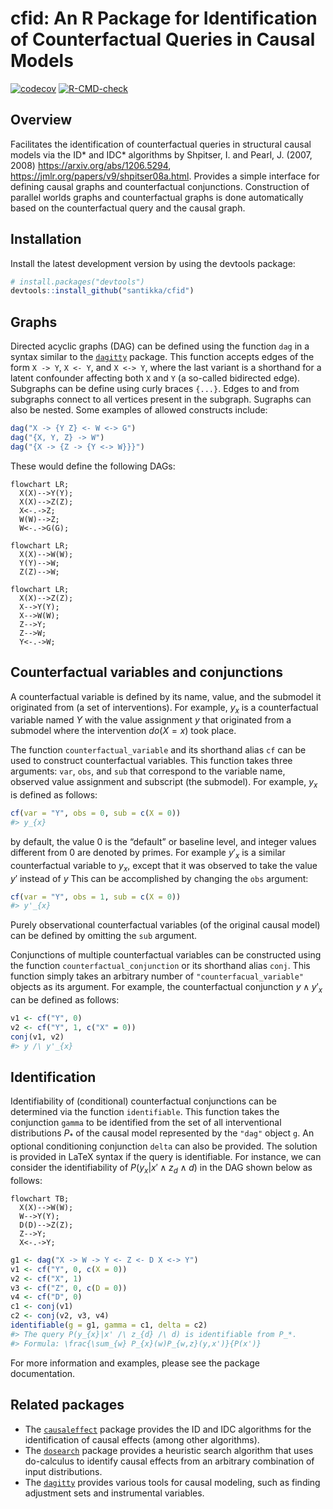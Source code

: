 
# cfid: An R Package for Identification of Counterfactual Queries in Causal Models

<!-- Badges -->

[![codecov](https://codecov.io/gh/santikka/cfid/branch/main/graph/badge.svg?token=13KFY7ULZ4)](https://codecov.io/gh/santikka/cfid)
[![R-CMD-check](https://github.com/santikka/cfid/workflows/R-CMD-check/badge.svg)](https://github.com/santikka/cfid/actions)

## Overview

Facilitates the identification of counterfactual queries in structural
causal models via the ID\* and IDC\* algorithms by Shpitser, I. and
Pearl, J. (2007, 2008) <https://arxiv.org/abs/1206.5294>,
<https://jmlr.org/papers/v9/shpitser08a.html>. Provides a simple
interface for defining causal graphs and counterfactual conjunctions.
Construction of parallel worlds graphs and counterfactual graphs is done
automatically based on the counterfactual query and the causal graph.

## Installation

Install the latest development version by using the devtools package:

``` r
# install.packages("devtools")
devtools::install_github("santikka/cfid")
```

## Graphs

Directed acyclic graphs (DAG) can be defined using the function `dag` in
a syntax similar to the
[`dagitty`](https://cran.r-project.org/package=dagitty) package. This
function accepts edges of the form `X -> Y`, `X <- Y`, and `X <-> Y`,
where the last variant is a shorthand for a latent confounder affecting
both `X` and `Y` (a so-called bidirected edge). Subgraphs can be define
using curly braces `{...}`. Edges to and from subgraphs connect to all
vertices present in the subgraph. Sugraphs can also be nested. Some
examples of allowed constructs include:

``` r
dag("X -> {Y Z} <- W <-> G")
dag("{X, Y, Z} -> W")
dag("{X -> {Z -> {Y <-> W}}}")
```

These would define the following DAGs:

``` mermaid
flowchart LR;
  X(X)-->Y(Y);
  X(X)-->Z(Z);
  X<-.->Z;
  W(W)-->Z;
  W<-.->G(G);
```

``` mermaid
flowchart LR;
  X(X)-->W(W);
  Y(Y)-->W;
  Z(Z)-->W;
```

``` mermaid
flowchart LR;
  X(X)-->Z(Z);
  X-->Y(Y);
  X-->W(W);
  Z-->Y;
  Z-->W;
  Y<-.->W;
```

## Counterfactual variables and conjunctions

A counterfactual variable is defined by its name, value, and the
submodel it originated from (a set of interventions). For example, $y_x$
is a counterfactual variable named $Y$ with the value assignment $y$
that originated from a submodel where the intervention $do(X = x)$ took
place.

The function `counterfactual_variable` and its shorthand alias `cf` can
be used to construct counterfactual variables. This function takes three
arguments: `var`, `obs`, and `sub` that correspond to the variable name,
observed value assignment and subscript (the submodel). For example,
$y_x$ is defined as follows:

``` r
cf(var = "Y", obs = 0, sub = c(X = 0))
#> y_{x}
```

by default, the value 0 is the “default” or baseline level, and integer
values different from 0 are denoted by primes. For example $y'_x$ is a
similar counterfactual variable to $y_x$, except that it was observed to
take the value $y'$ instead of $y$ This can be accomplished by changing
the `obs` argument:

``` r
cf(var = "Y", obs = 1, sub = c(X = 0))
#> y'_{x}
```

Purely observational counterfactual variables (of the original causal
model) can be defined by omitting the `sub` argument.

Conjunctions of multiple counterfactual variables can be constructed
using the function `counterfactual_conjunction` or its shorthand alias
`conj`. This function simply takes an arbitrary number of
`"counterfacual_variable"` objects as its argument. For example, the
counterfactual conjunction $y \wedge y'_x$ can be defined as follows:

``` r
v1 <- cf("Y", 0)
v2 <- cf("Y", 1, c("X" = 0))
conj(v1, v2)
#> y /\ y'_{x}
```

## Identification

Identifiability of (conditional) counterfactual conjunctions can be
determined via the function `identifiable`. This function takes the
conjunction `gamma` to be identified from the set of all interventional
distributions $P_*$ of the causal model represented by the `"dag"`
object `g`. An optional conditioning conjunction `delta` can also be
provided. The solution is provided in LaTeX syntax if the query is
identifiable. For instance, we can consider the identifiability of
$P(y_x|x' \wedge z_d \wedge d)$ in the DAG shown below as follows:

``` mermaid
flowchart TB;
  X(X)-->W(W);
  W-->Y(Y);
  D(D)-->Z(Z);
  Z-->Y;
  X<-.->Y;
```

``` r
g1 <- dag("X -> W -> Y <- Z <- D X <-> Y")
v1 <- cf("Y", 0, c(X = 0))
v2 <- cf("X", 1)
v3 <- cf("Z", 0, c(D = 0))
v4 <- cf("D", 0)
c1 <- conj(v1)
c2 <- conj(v2, v3, v4)
identifiable(g = g1, gamma = c1, delta = c2)
#> The query P(y_{x}|x' /\ z_{d} /\ d) is identifiable from P_*.
#> Formula: \frac{\sum_{w} P_{x}(w)P_{w,z}(y,x')}{P(x')}
```

For more information and examples, please see the package documentation.

## Related packages

-   The
    [`causaleffect`](https://cran.r-project.org/package=causaleffect)
    package provides the ID and IDC algorithms for the identification of
    causal effects (among other algorithms).
-   The [`dosearch`](https://cran.r-project.org/package=dosearch)
    package provides a heuristic search algorithm that uses do-calculus
    to identify causal effects from an arbitrary combination of input
    distributions.
-   The [`dagitty`](https://cran.r-project.org/package=dagitty) provides
    various tools for causal modeling, such as finding adjustment sets
    and instrumental variables.
